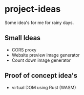# project-ideas
Some idea's for me for rainy days.

## Small Ideas

- CORS proxy
- Website preview image generator
- Count down image generator

## Proof of concept idea's

- virtual DOM using Rust (WASM)
